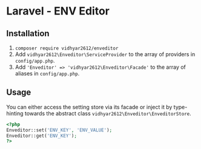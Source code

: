 # Laravel - ENV Editor

## Installation

1. `composer require vidhyar2612/enveditor`
2. Add `vidhyar2612\Enveditor\ServiceProvider` to the array of providers in `config/app.php`.
3. Add `'Enveditor' => 'vidhyar2612\Enveditor\Facade'` to the array of aliases in `config/app.php`.
  
## Usage

You can either access the setting store via its facade or inject it by type-hinting towards the abstract class `vidhyar2612\Enveditor\EnveditorStore`.

```php
<?php
Enveditor::set('ENV_KEY', 'ENV_VALUE');
Enveditor::get('ENV_KEY');
?>
```